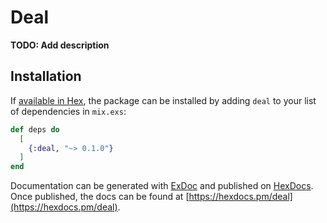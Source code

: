 # Deal

**TODO: Add description**

## Installation

If [available in Hex](https://hex.pm/docs/publish), the package can be installed
by adding `deal` to your list of dependencies in `mix.exs`:

```elixir
def deps do
  [
    {:deal, "~> 0.1.0"}
  ]
end
```

Documentation can be generated with [ExDoc](https://github.com/elixir-lang/ex_doc)
and published on [HexDocs](https://hexdocs.pm). Once published, the docs can
be found at [https://hexdocs.pm/deal](https://hexdocs.pm/deal).


